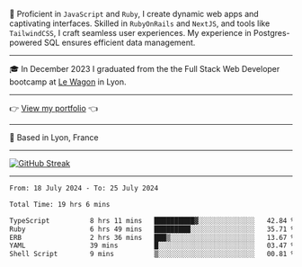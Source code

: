 📖 Proficient in `JavaScript` and `Ruby`, I create dynamic web apps and captivating interfaces. Skilled in `RubyOnRails` and `NextJS`, and tools like `TailwindCSS`, I craft seamless user experiences. My experience in Postgres-powered SQL ensures efficient data management.

***

🎓 In December 2023 I graduated from the the Full Stack Web Developer bootcamp at [Le Wagon](https://www.lewagon.com/) in Lyon.

***

👉 <a href="https://www.davidlau.dev/" target="_blank">View my portfolio</a> 👈

***

📍 Based in Lyon, France

***

[![GitHub Streak](https://streak-stats.demolab.com?user=kaimunlau&theme=github-dark&hide_border=true)](https://git.io/streak-stats)

***

<!--START_SECTION:waka-->

```txt
From: 18 July 2024 - To: 25 July 2024

Total Time: 19 hrs 6 mins

TypeScript          8 hrs 11 mins   ██████████▓░░░░░░░░░░░░░░   42.84 %
Ruby                6 hrs 49 mins   █████████░░░░░░░░░░░░░░░░   35.71 %
ERB                 2 hrs 36 mins   ███▒░░░░░░░░░░░░░░░░░░░░░   13.67 %
YAML                39 mins         █░░░░░░░░░░░░░░░░░░░░░░░░   03.47 %
Shell Script        9 mins          ▒░░░░░░░░░░░░░░░░░░░░░░░░   00.81 %
```

<!--END_SECTION:waka-->
